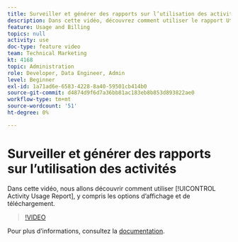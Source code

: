 ```yaml
---
title: Surveiller et générer des rapports sur l’utilisation des activités
description: Dans cette vidéo, découvrez comment utiliser le rapport Utilisation de l’activité, y compris les options d’affichage et de téléchargement.
feature: Usage and Billing
topics: null
activity: use
doc-type: feature video
team: Technical Marketing
kt: 4168
topic: Administration
role: Developer, Data Engineer, Admin
level: Beginner
exl-id: 1a71ad6e-6583-4228-8a40-59501cb414b0
source-git-commit: d4874d9f6d7a36bb81ac183eb8b853d893822ae0
workflow-type: tm+mt
source-wordcount: '51'
ht-degree: 0%

---
```


# Surveiller et générer des rapports sur l’utilisation des activités

Dans cette vidéo, nous allons découvrir comment utiliser [!UICONTROL Activity Usage Report], y compris les options d’affichage et de téléchargement.

>[!VIDEO](https://video.tv.adobe.com/v/33645/?quality=12&captions=fre_fr)

Pour plus d’informations, consultez la [documentation](https://experienceleague.adobe.com/docs/audience-manager/user-guide/features/administration/activity-usage-reporting.html?lang=fr).
